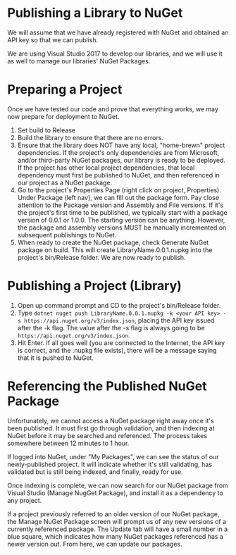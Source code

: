 # Publishing a Library to NuGet

We will assume that we have already registered with NuGet and obtained an API key so that we can publish.

We are using Visual Studio 2017 to develop our libraries, and we will use it as well to manage our libraries'
NuGet Packages.

# Preparing a Project
Once we have tested our code and prove that everything works, we may now prepare for deployment to NuGet.

1. Set build to Release
2. Build the library to ensure that there are no errors.
3. Ensure that the library does NOT have any local, "home-brewn" project dependencies. If the project's only
dependencies are from Microsoft, and/or third-party NuGet packages, our library is ready to be deployed. If
the project has other local project dependencies, that local dependency must first be published to NuGet,
and then referenced in our project as a NuGet package.
4. Go to the project's Properties Page (right click on project, Properties). Under Package (left nav), we can
fill out the package form. Pay close attention to the Package version and Assembly and File versions. If it's
the project's first time to be published, we typically start with a package version of 0.0.1 or 1.0.0. The
starting version can be anything. However, the package and assembly versions MUST be manually incremented
on subsequent publishings to NuGet.
5. When ready to create the NuGet package, check Generate NuGet package on build. This will create 
LibraryName.0.0.1.nupkg into the project's bin/Release folder. We are now ready to publish.

# Publishing a Project (Library)
1. Open up command prompt and CD to the project's bin/Release folder.
2. Type `dotnet nuget push LibraryName.0.0.1.nupkg -k <your API key> -s https://api.nuget.org/v3/index.json`, 
placing the API key issued after the -k flag. The value after the -s flag is always going to be `https://api.nuget.org/v3/index.json`.
3. Hit Enter. If all goes well (you are connected to the Internet, the API key is correct, and the .nupkg file exists), there will
be a message saying that it is pushed to NuGet.

# Referencing the Published NuGet Package
Unfortunately, we cannot access a NuGet package right away once it's been published. It must first go through validation, and then
indexing at NuGet before it may be searched and referenced. The process takes somewhere between 12 minutes to 1 hour.

If logged into NuGet, under "My Packages", we can see the status of our newly-published project. It will indicate whether it's still
validating, has validated but is still being indexed, and finally, ready for use.

Once indexing is complete, we can now search for our NuGet package from Visual Studio (Manage NugGet Package), and install
it as a dependency to any project.

If a project previously referred to an older version of our NuGet package, the Manage NuGet Package screen will prompt us of
any new versions of a currently referenced package. The Update tab will have a small number in a blue square, which indicates
how many NuGet packages referenced has a newer version out. From here, we can update our packages.